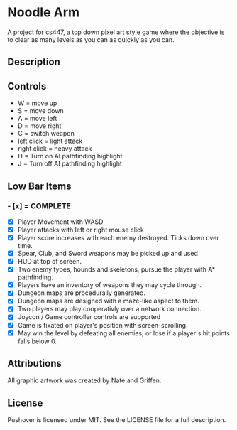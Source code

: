 # Noodle Arm

A project for cs447, a top down pixel art style game where the objective is to clear as many levels as you can as quickly as you can.

## Description

## Controls
- W = move up
- S = move down
- A = move left
- D = move right
- C = switch weapon
- left click = light attack
- right click = heavy attack
- H = Turn on AI pathfinding highlight
- J = Turn off AI pathfinding highlight

## Low Bar Items
### - [x] = COMPLETE
- [x] Player Movement with WASD
- [x] Player attacks with left or right mouse click
- [x] Player score increases with each enemy destroyed. Ticks down over time.
- [x] Spear, Club, and Sword weapons may be picked up and used
- [x] HUD at top of screen.
- [x] Two enemy types, hounds and skeletons, pursue the player with A* pathfinding.
- [x] Players have an inventory of weapons they may cycle through.
- [x] Dungeon maps are procedurally generated.
- [x] Dungeon maps are designed with a maze-like aspect to them.
- [x] Two players may play cooperativly over a network connection.
- [x] Joycon / Game controller controls are supported
- [x] Game is fixated on player's position with screen-scrolling.
- [x] May win the level by defeating all enemies, or lose if a player's hit points falls below 0.

## Attributions
All graphic artwork was created by Nate and Griffen.

## License
Pushover is licensed under MIT. See the LICENSE file for a full description.